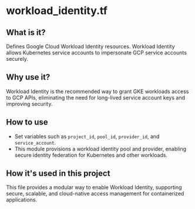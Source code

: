 # workload_identity.tf

## What is it?
Defines Google Cloud Workload Identity resources. Workload Identity allows Kubernetes service accounts to impersonate GCP service accounts securely.

## Why use it?
Workload Identity is the recommended way to grant GKE workloads access to GCP APIs, eliminating the need for long-lived service account keys and improving security.

## How to use
- Set variables such as `project_id`, `pool_id`, `provider_id`, and `service_account`.
- This module provisions a workload identity pool and provider, enabling secure identity federation for Kubernetes and other workloads.

## How it's used in this project
This file provides a modular way to enable Workload Identity, supporting secure, scalable, and cloud-native access management for containerized applications.
